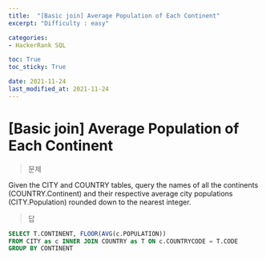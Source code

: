 ```yaml
---
title:  "[Basic join] Average Population of Each Continent"
excerpt: "Difficulty : easy"

categories:
- HackerRank SQL

toc: True
toc_sticky: True

date: 2021-11-24
last_modified_at: 2021-11-24
---
```


# [Basic join] Average Population of Each Continent

> 문제

Given the CITY and COUNTRY tables, query the names of all the continents (COUNTRY.Continent) and their respective average city populations (CITY.Population) rounded down to the nearest integer.
<br>

> 답

```sql
SELECT T.CONTINENT, FLOOR(AVG(c.POPULATION))
FROM CITY as c INNER JOIN COUNTRY as T ON c.COUNTRYCODE = T.CODE
GROUP BY CONTINENT
```

